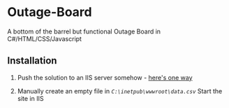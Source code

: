 # Outage-Board
A bottom of the barrel but functional Outage Board in C#/HTML/CSS/Javascript

## Installation
1) Push the solution to an IIS server somehow - [here's one way ](https://learn.microsoft.com/en-us/aspnet/web-forms/overview/deployment/visual-studio-web-deployment/deploying-to-iis)

2) Manually create an empty file in *`C:\inetpub\wwwroot\data.csv`*
Start the site in IIS
